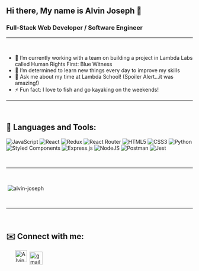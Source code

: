 ## Hi there, My name is Alvin Joseph 👋

### Full-Stack Web Developer / Software Engineer

--- 

<br />

- 🔭 I’m currently working with a team on building a project in Lambda Labs called Human Rights First: Blue Witness
- 🌱 I’m determined to learn new things every day to improve my skills
- 💬 Ask me about my time at Lambda School! (Spoiler Alert...it was amazing!)
- ⚡ Fun fact: I love to fish and go kayaking on the weekends!

---
<br/>

## 🧰 Languages and Tools:

![JavaScript](https://img.shields.io/badge/javascript-%23323330.svg?style=for-the-badge&logo=javascript&logoColor=%23F7DF1E)
![React](https://img.shields.io/badge/react-%2320232a.svg?style=for-the-badge&logo=react&logoColor=%2361DAFB)
![Redux](https://img.shields.io/badge/redux-%23593d88.svg?style=for-the-badge&logo=redux&logoColor=white)
![React Router](https://img.shields.io/badge/React_Router-CA4245?style=for-the-badge&logo=react-router&logoColor=white)
![HTML5](https://img.shields.io/badge/html5-%23E34F26.svg?style=for-the-badge&logo=html5&logoColor=white)
![CSS3](https://img.shields.io/badge/css3-%231572B6.svg?style=for-the-badge&logo=css3&logoColor=white)
![Python](https://img.shields.io/badge/python-3670A0?style=for-the-badge&logo=python&logoColor=ffdd54)
![Styled Components](https://img.shields.io/badge/styled--components-DB7093?style=for-the-badge&logo=styled-components&logoColor=white)
![Express.js](https://img.shields.io/badge/express.js-%23404d59.svg?style=for-the-badge&logo=express&logoColor=%2361DAFB)
![NodeJS](https://img.shields.io/badge/node.js-%2343853D.svg?style=for-the-badge&logo=node.js&logoColor=white)
![Postman](https://img.shields.io/badge/Postman-FF6C37?style=for-the-badge&logo=postman&logoColor=red)
![Jest](https://img.shields.io/badge/-jest-%23C21325?style=for-the-badge&logo=jest&logoColor=white)

<br />

---
<br />

<p>&nbsp;<img align="center" src="https://github-readme-stats.vercel.app/api?username=alvin-joseph&show_icons=true&locale=en&theme=dracula&count_private=true&hide=stars" alt="alvin-joseph" /></p>
<br/>

---
<br/>

## ✉️ Connect with me:

[<img align="left" style="margin-left: 1.5rem" alt="Alvin | LinkedIn" width="32px" src="https://raw.githubusercontent.com/rahuldkjain/github-profile-readme-generator/e0c08558d85cb4365c3a865fde306916e58c542e/src/images/icons/Social/linked-in-alt.svg" />][linkedin]
<a href="mailto:alvinjoseph031@gmail.com" target="_blank" rel="noopener noreferrer"> <img src="https://cdn.icon-icons.com/icons2/2631/PNG/512/gmail_new_logo_icon_159149.png" alt="gmail" margin="4px" width="35px" style="vertical-align:top; margin:4px"></a>

[linkedin]: https://www.linkedin.com/in/alvin-joseph031/

<br />
